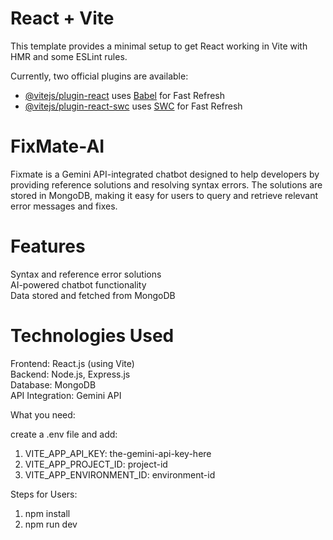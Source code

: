 # React + Vite

This template provides a minimal setup to get React working in Vite with HMR and some ESLint rules.

Currently, two official plugins are available:

- [@vitejs/plugin-react](https://github.com/vitejs/vite-plugin-react/blob/main/packages/plugin-react/README.md) uses [Babel](https://babeljs.io/) for Fast Refresh
- [@vitejs/plugin-react-swc](https://github.com/vitejs/vite-plugin-react-swc) uses [SWC](https://swc.rs/) for Fast Refresh
# FixMate-AI

Fixmate is a Gemini API-integrated chatbot designed to help developers by providing reference solutions and resolving syntax errors. The solutions are stored in MongoDB, making it easy for users to query and retrieve relevant error messages and fixes.
 # Features

Syntax and reference error solutions  
AI-powered chatbot functionality  
Data stored and fetched from MongoDB  

 # Technologies Used

Frontend: React.js (using Vite)  
Backend: Node.js, Express.js  
Database: MongoDB  
API Integration: Gemini API  


What you need:

create a .env file and add: 
1. VITE_APP_API_KEY: the-gemini-api-key-here
2. VITE_APP_PROJECT_ID: project-id
3. VITE_APP_ENVIRONMENT_ID: environment-id

Steps for Users:

1. npm install
2. npm run dev
